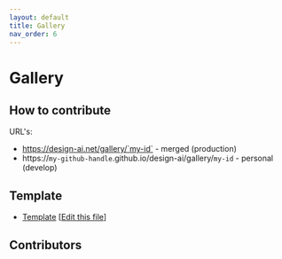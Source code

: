```yaml
---
layout: default
title: Gallery
nav_order: 6
---
```


# Gallery

## How to contribute

URL's:
- https://design-ai.net/gallery/`my-id` - merged (production)
- https://`my-github-handle`.github.io/design-ai/gallery/`my-id` - personal (develop)

## Template

- [Template](../../gallery/template) [[Edit this file](https://github.com/danilnagy/design-ai/edit/gh-pages/gallery/template/index.md)]

## Contributors